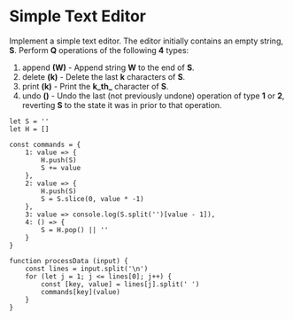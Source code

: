 # Simple Text Editor

Implement a simple text editor. The editor initially contains an empty string, **S**. Perform **Q** operations of the following **4** types:
1. append **(W)** - Append string **W** to the end of **S**.
2. delete **(k)** - Delete the last **k** characters of **S**.
3. print **(k)** - Print the **k_th_** character of **S**.
4. undo **()** - Undo the last (not previously undone) operation of type **1** or **2**, reverting **S** to the state it was in prior to that operation.

```
let S = ''
let H = []

const commands = {
    1: value => {
        H.push(S)
        S += value
    },
    2: value => {
        H.push(S)
        S = S.slice(0, value * -1)
    },
    3: value => console.log(S.split('')[value - 1]),
    4: () => {
        S = H.pop() || ''
    }
}

function processData (input) {
    const lines = input.split('\n')
    for (let j = 1; j <= lines[0]; j++) {
        const [key, value] = lines[j].split(' ')
        commands[key](value)
    }
}
```